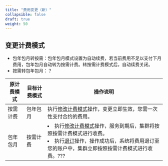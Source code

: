 ```yaml
---
title: "费用变更（新）"
collapsible: false
draft: true
weight: 50
---
```


## 变更计费模式

- 包年包月转按需：包年包月模式设置为自动续费，若当前费用不足以支付下月费用，包年包月自动转为按需计费。转按需计费模式后，自动续费关闭。
- 按需转包年包月：？

| 原计费模式 | 目标计费模式 | 操作说明                                                     |
| ---------- | ------------ | ------------------------------------------------------------ |
| 按需计费   | 包年包月     | 执行[修改计费模式](http://139.198.1.69:8080/database/mysql/manual/cluster_lifecycle/switch_billing_mode)操作，变更立即生效，您需一次性支付合约的费用。 |
| 包年包月   | 按需计费     | <li>执行[修改计费模式](http://139.198.1.69:8080/database/mysql/manual/cluster_lifecycle/switch_billing_mode)操作，服务到期后，集群将按照按需计费模式进行收费。<li>执行[退订](http://139.198.1.69:8080/database/mysql/manual/cluster_lifecycle/unsubscribe)操作，操作成功后，系统将费用退订至您的账户中，集群立即按照按需计费模式进行收费。??? |



